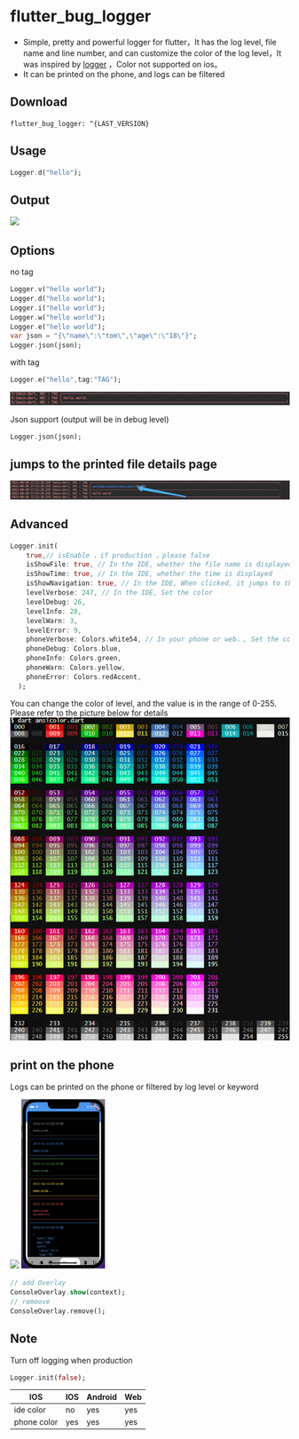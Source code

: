 # flutter_bug_logger

- Simple, pretty and powerful logger for flutter，It has the log level, file name and line number, and can customize the color of the log level，It was inspired by [logger](https://github.com/niezhiyang/flutter_logger)
，Color not supported on ios。
- It can be printed on the phone, and logs can be filtered
## Download

```
flutter_bug_logger: ^{LAST_VERSION}
```

## Usage


```dart
Logger.d("hello");
```

## Output

![](https://github.com/niezhiyang/flutter_logger/blob/master/art/1625751834730.jpg)

## Options
no tag 
```dart
Logger.v("hello world");
Logger.d("hello world");
Logger.i("hello world");
Logger.w("hello world");
Logger.e("hello world");
var json = "{\"name\":\"tom\",\"age\":\"18\"}";
Logger.json(json);
```
with tag
```dart
Logger.e("hello",tag:"TAG");
```
![](https://raw.githubusercontent.com/ahmedelsayed96/flutter_bug_logger/master/art/tag.jpg)

Json  support (output will be in debug level)
```dart
Logger.json(json);
```
## jumps to the printed file details page
![](https://raw.githubusercontent.com/ahmedelsayed96/flutter_bug_logger/master/art/click.jpg)

## Advanced 
```dart
Logger.init(
    true,// isEnable ，if production ，please false
    isShowFile: true, // In the IDE, whether the file name is displayed
    isShowTime: true, // In the IDE, whether the time is displayed
    isShowNavigation: true, // In the IDE, When clicked, it jumps to the printed file details page
    levelVerbose: 247, // In the IDE, Set the color
    levelDebug: 26,
    levelInfo: 28,
    levelWarn: 3,
    levelError: 9,
    phoneVerbose: Colors.white54, // In your phone or web，, Set the color
    phoneDebug: Colors.blue,
    phoneInfo: Colors.green,
    phoneWarn: Colors.yellow,
    phoneError: Colors.redAccent,
  );
```
You can change the color of level, and the value is in the range of 0-255. Please refer to the picture below for details<br>
![](https://raw.githubusercontent.com/ahmedelsayed96/flutter_bug_logger/master/art/colors.png)

## print on the phone
Logs can be printed on the phone or filtered by log level or keyword

<img src="https://raw.githubusercontent.com/ahmedelsayed96/flutter_bug_logger/master/art/logger_phone.gif" width="30%">
<img src="https://raw.githubusercontent.com/ahmedelsayed96/flutter_bug_logger/master/art/phone.png" width="30%">


```dart
// add Overlay
ConsoleOverlay.show(context);
// remoove
ConsoleOverlay.remove();
```
## Note

Turn off logging when production
```dart
Logger.init(false);
```
|  IOS   |  IOS   | Android| Web  |
|  ----  |  ----  | ----  | ----  |
| ide color  | no  | yes | yes |
| phone color  | yes  | yes | yes |
